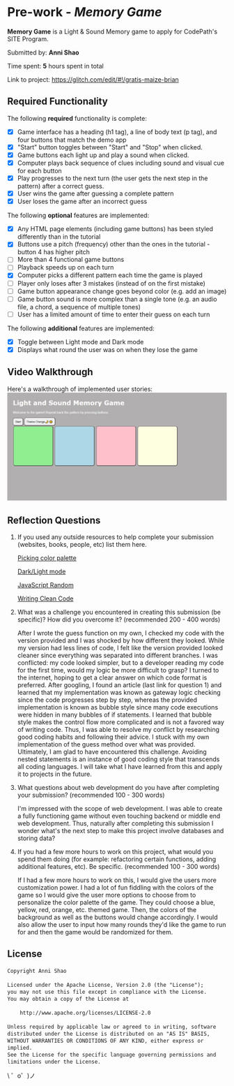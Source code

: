 # Pre-work - *Memory Game*

**Memory Game** is a Light & Sound Memory game to apply for CodePath's SITE Program. 

Submitted by: **Anni Shao**

Time spent: **5** hours spent in total

Link to project: <https://glitch.com/edit/#!/gratis-maize-brian>

## Required Functionality

The following **required** functionality is complete:

* [X] Game interface has a heading (h1 tag), a line of body text (p tag), and four buttons that match the demo app
* [X] "Start" button toggles between "Start" and "Stop" when clicked. 
* [X] Game buttons each light up and play a sound when clicked. 
* [X] Computer plays back sequence of clues including sound and visual cue for each button
* [X] Play progresses to the next turn (the user gets the next step in the pattern) after a correct guess. 
* [X] User wins the game after guessing a complete pattern
* [X] User loses the game after an incorrect guess

The following **optional** features are implemented:

* [X] Any HTML page elements (including game buttons) has been styled differently than in the tutorial
* [x] Buttons use a pitch (frequency) other than the ones in the tutorial - button 4 has higher pitch
* [ ] More than 4 functional game buttons
* [ ] Playback speeds up on each turn
* [X] Computer picks a different pattern each time the game is played
* [ ] Player only loses after 3 mistakes (instead of on the first mistake)
* [ ] Game button appearance change goes beyond color (e.g. add an image)
* [ ] Game button sound is more complex than a single tone (e.g. an audio file, a chord, a sequence of multiple tones)
* [ ] User has a limited amount of time to enter their guess on each turn

The following **additional** features are implemented:

- [X] Toggle between Light mode and Dark mode
- [X] Displays what round the user was on when they lose the game

## Video Walkthrough

Here's a walkthrough of implemented user stories:
![](https://github.com/annishao/Codepath_SITE/blob/main/codepath.gif)


## Reflection Questions
1. If you used any outside resources to help complete your submission (websites, books, people, etc) list them here. 

   [Picking color palette](https://htmlcolorcodes.com/)
   
   [Dark/Light mode](https://www.w3schools.com/howto/howto_js_toggle_dark_mode.asp)
   
   [JavaScript Random](https://www.w3schools.com/js/js_random.asp)
   
   [Writing Clean Code](https://wpshout.com/unconditionally-refactoring-nested-statements-cleaner-code/)

2. What was a challenge you encountered in creating this submission (be specific)? How did you overcome it? (recommended 200 - 400 words) 

   After I wrote the guess function on my own, I checked my code with the version provided and I was shocked by how different they looked. While my version had less lines of code, I felt like the version provided looked cleaner since everything was separated into different branches. I was conflicted: my code looked simpler, but to a developer reading my code for the first time, would my logic be more difficult to grasp? I turned to the internet, hoping to get a clear answer on which code format is preferred. After googling, I found an article (last link for question 1) and learned that my implementation was known as gateway logic checking since the code progresses step by step, whereas the provided implementation is known as bubble style since many code executions were hidden in many bubbles of if statements. I learned that bubble style makes the control flow more complicated and is not a favored way of writing code. Thus, I was able to resolve my conflict by researching good coding habits and following their advice. I stuck with my own implementation of the guess method over what was provided. Ultimately, I am glad to have encountered this challenge. Avoiding nested statements is an instance of good coding style that transcends all coding languages. I will take what I have learned from this and apply it to projects in the future.


3. What questions about web development do you have after completing your submission? (recommended 100 - 300 words) 

   I'm impressed with the scope of web development. I was able to create a fully functioning game without even touching backend or middle end web development. Thus, naturally after completing this submission I wonder what's the next step to make this project involve databases and storing data?

4. If you had a few more hours to work on this project, what would you spend them doing (for example: refactoring certain functions, adding additional features, etc). Be specific. (recommended 100 - 300 words) 
   
   If I had a few more hours to work on this, I would give the users more customization power. I had a lot of fun fiddling with the colors of the game so I would give the user more options to choose from to personalize the color palette of the game. They could choose a blue, yellow, red, orange, etc. themed game. Then, the colors of the background as well as the buttons would change accordingly. I would also allow the user to input how many rounds they'd like the game to run for and then the game would be randomized for them.



## License

    Copyright Anni Shao

    Licensed under the Apache License, Version 2.0 (the "License");
    you may not use this file except in compliance with the License.
    You may obtain a copy of the License at

        http://www.apache.org/licenses/LICENSE-2.0

    Unless required by applicable law or agreed to in writing, software
    distributed under the License is distributed on an "AS IS" BASIS,
    WITHOUT WARRANTIES OR CONDITIONS OF ANY KIND, either express or implied.
    See the License for the specific language governing permissions and
    limitations under the License.

\ ゜o゜)ノ